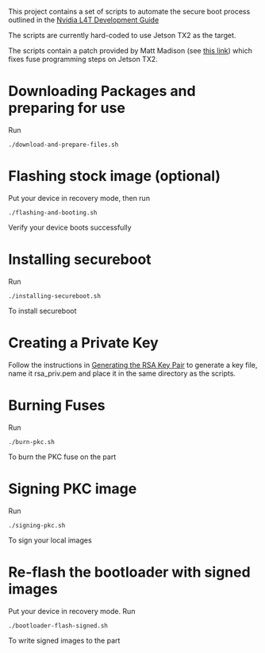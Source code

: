 This project contains a set of scripts to automate the secure boot process outlined
in the [Nvidia L4T Development Guide](https://docs.nvidia.com/jetson/l4t/index.html#page/Tegra%2520Linux%2520Driver%2520Package%2520Development%2520Guide%2Fsecurity.html%23)

The scripts are currently hard-coded to use Jetson TX2 as the target.

The scripts contain a patch provided by Matt Madison (see [this link](https://github.com/madisongh/meta-tegra/issues/193)) which fixes fuse programming steps on Jetson TX2.

# Downloading Packages and preparing for use
Run
```
./download-and-prepare-files.sh
```

# Flashing stock image (optional)
Put your device in recovery mode, then run
```
./flashing-and-booting.sh
```
Verify your device boots successfully

# Installing secureboot
Run
```
./installing-secureboot.sh
```
To install secureboot

# Creating a Private Key
Follow the instructions in [Generating the RSA Key Pair](https://docs.nvidia.com/jetson/l4t/index.html#page/Tegra%2520Linux%2520Driver%2520Package%2520Development%2520Guide%2Fbootloader_secure_boot.html%23wwpID0E0BH0HA) to generate a key file, name it rsa_priv.pem and place it in the same directory as the scripts.

# Burning Fuses
Run
```
./burn-pkc.sh
```
To burn the PKC fuse on the part

# Signing PKC image
Run
```
./signing-pkc.sh
```
To sign your local images

# Re-flash the bootloader with signed images
Put your device in recovery mode.
Run
```
./bootloader-flash-signed.sh
```
To write signed images to the part
